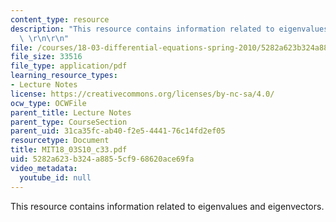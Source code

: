 ```yaml
---
content_type: resource
description: "This resource contains information related to eigenvalues and eigenvectors.\
  \ \r\n\r\n"
file: /courses/18-03-differential-equations-spring-2010/5282a623b324a8855cf968620ace69fa_MIT18_03S10_c33.pdf
file_size: 33516
file_type: application/pdf
learning_resource_types:
- Lecture Notes
license: https://creativecommons.org/licenses/by-nc-sa/4.0/
ocw_type: OCWFile
parent_title: Lecture Notes
parent_type: CourseSection
parent_uid: 31ca35fc-ab40-f2e5-4441-76c14fd2ef05
resourcetype: Document
title: MIT18_03S10_c33.pdf
uid: 5282a623-b324-a885-5cf9-68620ace69fa
video_metadata:
  youtube_id: null
---
```

This resource contains information related to eigenvalues and eigenvectors. 

